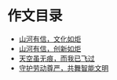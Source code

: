 # 作文目录

- [山河有信，文化如炬](山河有信，文化如炬.md)
- [山河有信，创新如炬](山河有信，创新如炬.md)
- [天空虽无痕，而我已飞过](天空虽无痕，而我已飞过.md)
- [守护劳动尊严，共舞智能文明](守护劳动尊严，共舞智能文明.md)